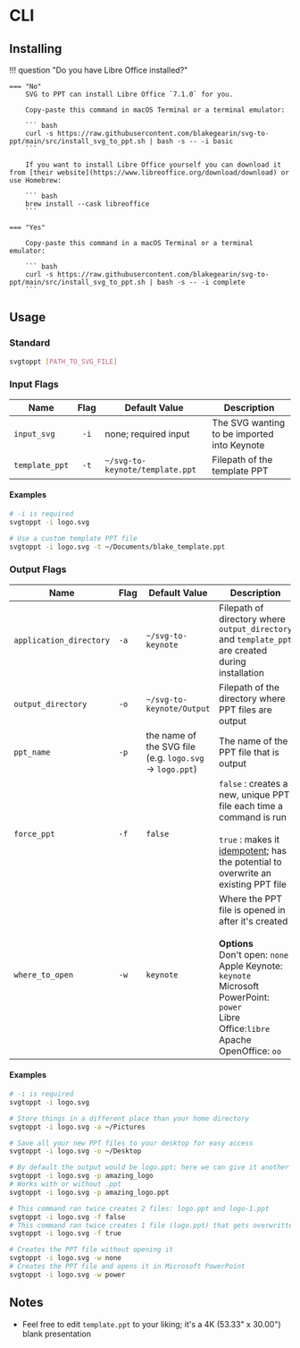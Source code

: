 # CLI

## Installing

!!! question "Do you have Libre Office installed?"

    === "No"
        SVG to PPT can install Libre Office `7.1.0` for you.

        Copy-paste this command in macOS Terminal or a terminal emulator:

        ``` bash
        curl -s https://raw.githubusercontent.com/blakegearin/svg-to-ppt/main/src/install_svg_to_ppt.sh | bash -s -- -i basic
        ```

        If you want to install Libre Office yourself you can download it from [their website](https://www.libreoffice.org/download/download) or use Homebrew:

        ``` bash
        brew install --cask libreoffice
        ```

    === "Yes"

        Copy-paste this command in a macOS Terminal or a terminal emulator:

        ``` bash
        curl -s https://raw.githubusercontent.com/blakegearin/svg-to-ppt/main/src/install_svg_to_ppt.sh | bash -s -- -i complete
        ```

## Usage

### Standard

``` bash
svgtoppt [PATH_TO_SVG_FILE]
```

### Input Flags

| Name | Flag | Default Value | Description |
|--|:---:|--|--|
| `input_svg` | `-i` | none; required input | The SVG wanting to be imported into Keynote |
| `template_ppt` | `-t` | `~/svg-to-keynote/template.ppt` | Filepath of the template PPT |

#### Examples

``` bash
# -i is required
svgtoppt -i logo.svg

# Use a custom template PPT file
svgtoppt -i logo.svg -t ~/Documents/blake_template.ppt
```

### Output Flags

| Name | Flag | Default Value | Description |
|--|--|--|--|
| `application_directory` | `-a` | `~/svg-to-keynote` | Filepath of directory where `output_directory` and `template_ppt` are created during installation |
| `output_directory` | `-o` | `~/svg-to-keynote/Output` | Filepath of the directory where PPT files are output |
| `ppt_name` | `-p` | the name of the SVG file (e.g. `logo.svg` -> `logo.ppt`) | The name of the PPT file that is output |
| `force_ppt` | `-f` | `false` | `false` : creates a new, unique PPT file each time a command is run<br><br>`true` : makes it [idempotent](https://mortoray.com/2014/09/05/what-is-an-idempotent-function/); has the potential to overwrite an existing PPT file |
| `where_to_open` | `-w` | `keynote` | Where the PPT file is opened in after it's created<br><br>**Options**<br>Don't open: `none`<br> Apple Keynote: `keynote`<br>Microsoft PowerPoint: `power`<br>Libre Office:`libre`<br>Apache OpenOffice: `oo` |

#### Examples

``` bash
# -i is required
svgtoppt -i logo.svg

# Store things in a different place than your home directory
svgtoppt -i logo.svg -a ~/Pictures

# Save all your new PPT files to your desktop for easy access
svgtoppt -i logo.svg -o ~/Desktop

# By default the output would be logo.ppt; here we can give it another name
svgtoppt -i logo.svg -p amazing_logo
# Works with or without .ppt
svgtoppt -i logo.svg -p amazing_logo.ppt

# This command ran twice creates 2 files: logo.ppt and logo-1.ppt
svgtoppt -i logo.svg -f false
# This command ran twice creates 1 file (logo.ppt) that gets overwritten once
svgtoppt -i logo.svg -f true

# Creates the PPT file without opening it
svgtoppt -i logo.svg -w none
# Creates the PPT file and opens it in Microsoft PowerPoint
svgtoppt -i logo.svg -w power
```

## Notes

- Feel free to edit `template.ppt` to your liking; it's a 4K (53.33" x 30.00") blank presentation
